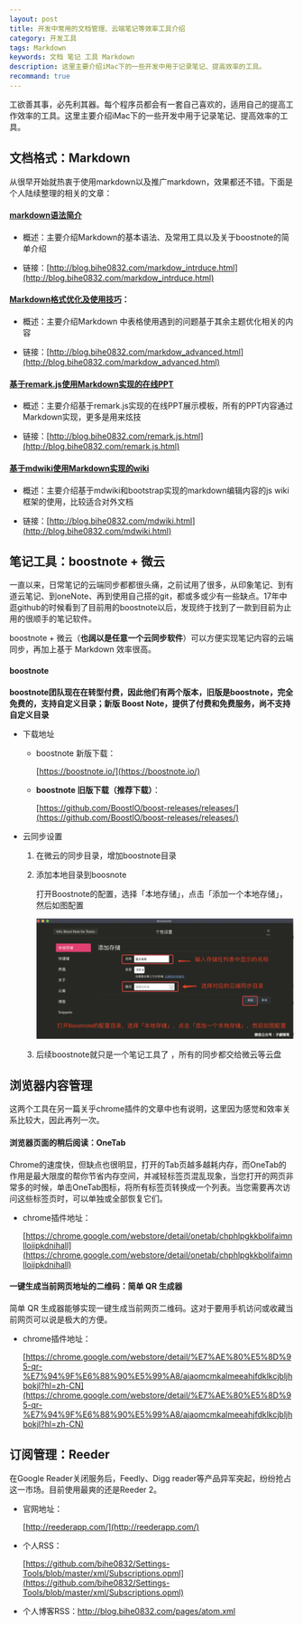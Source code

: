 ```yaml
---
layout: post
title: 开发中常用的文档管理、云端笔记等效率工具介绍
category: 开发工具
tags: Markdown
keywords: 文档 笔记 工具 Markdown
description: 这里主要介绍iMac下的一些开发中用于记录笔记、提高效率的工具。
recommand: true
---
```


工欲善其事，必先利其器。每个程序员都会有一套自己喜欢的，适用自己的提高工作效率的工具。这里主要介绍iMac下的一些开发中用于记录笔记、提高效率的工具。

## 文档格式：Markdown

从很早开始就热衷于使用markdown以及推广markdown，效果都还不错。下面是个人陆续整理的相关的文章：

#### [markdown语法简介](http://blog.bihe0832.com/markdow_intrduce.html)

- 概述：主要介绍Markdown的基本语法、及常用工具以及关于boostnote的简单介绍

- 链接：[http://blog.bihe0832.com/markdow_intrduce.html](http://blog.bihe0832.com/markdow_intrduce.html)

#### [Markdown格式优化及使用技巧](http://blog.bihe0832.com/markdow_advanced.html)：

- 概述：主要介绍Markdown 中表格使用遇到的问题基于其余主题优化相关的内容

- 链接：[http://blog.bihe0832.com/markdow_advanced.html](http://blog.bihe0832.com/markdow_advanced.html)

#### [基于remark.js使用Markdown实现的在线PPT](http://blog.bihe0832.com/remark.js.html)

- 概述：主要介绍基于remark.js实现的在线PPT展示模板，所有的PPT内容通过Markdown实现，更多是用来炫技

- 链接：[http://blog.bihe0832.com/remark.js.html](http://blog.bihe0832.com/remark.js.html)

#### [基于mdwiki使用Markdown实现的wiki](http://blog.bihe0832.com/mdwiki.html)

- 概述：主要介绍基于mdwiki和bootstrap实现的markdown编辑内容的js wiki框架的使用，比较适合对外文档

- 链接：[http://blog.bihe0832.com/mdwiki.html](http://blog.bihe0832.com/mdwiki.html)

## 笔记工具：boostnote + 微云

一直以来，日常笔记的云端同步都都很头痛，之前试用了很多，从印象笔记、到有道云笔记、到oneNote、再到使用自己搭的git，都或多或少有一些缺点。17年中逛github的时候看到了目前用的boostnote以后，发现终于找到了一款到目前为止用的很顺手的笔记软件。

boostnote + 微云（**也阔以是任意一个云同步软件**）可以方便实现笔记内容的云端同步，再加上基于 Markdown 效率很高。

#### boostnote 

**boostnote团队现在在转型付费，因此他们有两个版本，旧版是boostnote，完全免费的，支持自定义目录；新版 Boost Note，提供了付费和免费服务，尚不支持自定义目录**

- 下载地址

	- boostnote  新版下载：
	
		[https://boostnote.io/](https://boostnote.io/)
	
	- **boostnote  旧版下载（推荐下载）**：
	
		[https://github.com/BoostIO/boost-releases/releases/](https://github.com/BoostIO/boost-releases/releases/)
	
- 云同步设置

	1. 在微云的同步目录，增加boostnote目录

	2. 添加本地目录到boosnote

		打开Boostnote的配置，选择「本地存储」，点击「添加一个本地存储」，然后如图配置
		
		![bootsnote_settings.jpg](./../public/images/bootsnote_settings.jpg )

	3. 后续boostnote就只是一个笔记工具了 ，所有的同步都交给微云等云盘

## 浏览器内容管理

这两个工具在另一篇关乎chrome插件的文章中也有说明，这里因为感觉和效率关系比较大，因此再列一次。

#### 浏览器页面的稍后阅读：OneTab

Chrome的速度快，但缺点也很明显，打开的Tab页越多越耗内存，而OneTab的作用是最大限度的帮你节省内存空间，并减轻标签页混乱现象，当您打开的网页非常多的时候，单击OneTab图标，将所有标签页转换成一个列表。当您需要再次访问这些标签页时，可以单独或全部恢复它们。

- chrome插件地址：

	[https://chrome.google.com/webstore/detail/onetab/chphlpgkkbolifaimnlloiipkdnihall](https://chrome.google.com/webstore/detail/onetab/chphlpgkkbolifaimnlloiipkdnihall)
	
#### 一键生成当前网页地址的二维码：简单 QR 生成器

简单 QR 生成器能够实现一键生成当前网页二维码。这对于要用手机访问或收藏当前网页可以说是极大的方便。

- chrome插件地址：

	[https://chrome.google.com/webstore/detail/%E7%AE%80%E5%8D%95-qr-%E7%94%9F%E6%88%90%E5%99%A8/ajaomcmkalmeeahjfdklkcjbljhbokjl?hl=zh-CN](https://chrome.google.com/webstore/detail/%E7%AE%80%E5%8D%95-qr-%E7%94%9F%E6%88%90%E5%99%A8/ajaomcmkalmeeahjfdklkcjbljhbokjl?hl=zh-CN)


## 订阅管理：Reeder

在Google Reader关闭服务后，Feedly、Digg reader等产品异军突起，纷纷抢占这一市场。目前使用最爽的还是Reeder 2。

- 官网地址：

	[http://reederapp.com/](http://reederapp.com/)

- 个人RSS：

	[https://github.com/bihe0832/Settings-Tools/blob/master/xml/Subscriptions.opml](https://github.com/bihe0832/Settings-Tools/blob/master/xml/Subscriptions.opml)

- 个人博客RSS：http://blog.bihe0832.com/pages/atom.xml